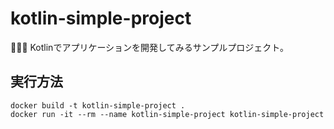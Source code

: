 # kotlin-simple-project

🦜🦜🦜 Kotlinでアプリケーションを開発してみるサンプルプロジェクト。  

## 実行方法

```shell
docker build -t kotlin-simple-project .
docker run -it --rm --name kotlin-simple-project kotlin-simple-project
```

